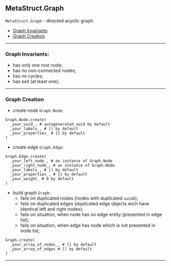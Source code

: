## MetaStruct.Graph

`MetaStruct.Graph` - directed acyclic graph.

- [Graph Invariants](#graph-invariants)
- [Graph Creation](#graph-creation)

---

### Graph Invariants:

- has only one root node;
- has no non-connected nodes;
- has no cycles;
- has exit (at least one);

---

### Graph Creation

- create node `Graph.Node`:

```
Graph.Node.create(
  _your_uuid_, # autogenerated uuid by default
  _your_labels_, # [] by default
  _your_properties_ # {} by default
)
```

- create edge `Graph.Edge`:

```
Graph.Edge.create(
  _your_left_node_, # an instance of Graph.Node
  _your_right_node_, # an instance of Graph.Node
  _your_labels_, # [] by default
  _your_properties_, # {} by default
  _your_weight_ # 0 by default
)
```

- build graph `Graph`:
  - fails on duplicated nodes (nodes with duplicated `uuid`s);
  - fails on duplicated edges (duplicated edge objects wich have identical left and right nodes);
  - fails on situation, when node has no edge entity (presented in edge list);
  - fails on situation, when edge has node which is not presented in node list;

```
Graph.create(
  _your_array_of_nodes_, # [] by default
  _your_array_of_edges # [] by default
)
```
---
